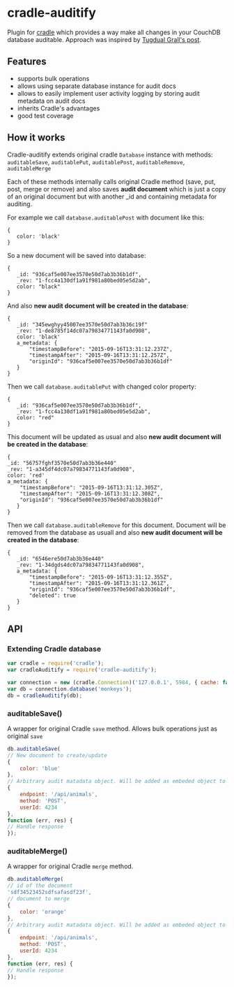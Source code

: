 cradle-auditify
===============

Plugin for [cradle](https://github.com/flatiron/cradle) which provides a way make all changes in your CouchDB database
auditable.
Approach was inspired by [Tugdual Grall's post](http://blog.couchbase.com/how-implement-document-versioning-couchbase).

Features
------------
 - supports bulk operations
 - allows using separate database instance for audit docs
 - allows to easily implement user activity logging by storing audit metadata on audit docs
 - inherits Cradle's advantages
 - good test coverage

How it works
------------

Cradle-auditify extends original cradle ```Database``` instance with methods:
```auditableSave```, ```auditablePut```, ```auditablePost```, ```auditableRemove```, ```auditableMerge```

 Each of these methods internally calls original Cradle method (save, put, post, merge or remove) and also saves
 **audit document** which is just a copy of an original document but with another _id and containing metadata for
 auditing.

 For example we call ```database.auditablePost``` with document like this:

 ```
 {
    color: 'black'
 }
 ```

 So a new document will be saved into database:

 ```
 {
    _id: "936caf5e007ee3570e50d7ab3b36b1df",
    _rev: "1-fcc4a130df1a91f981a80bed05e5d2ab",
    color: "black"
 }
 ```

 And also **new audit document will be created in the database**:

 ```
 {
    _id: "345ewghyy45007ee3570e50d7ab3b36c19f"
    _rev: "1-de8785f14dc07a79834771143fa0d908",
    color: 'black'
    a_metadata: {
        "timestampBefore": "2015-09-16T13:31:12.237Z",
        "timestampAfter": "2015-09-16T13:31:12.257Z",
        "originId": "936caf5e007ee3570e50d7ab3b36b1df"
    }
 }
 ```

 Then we call ```database.auditablePut``` with changed color property:

 ```
 {
    _id: "936caf5e007ee3570e50d7ab3b36b1df",
    _rev: "1-fcc4a130df1a91f981a80bed05e5d2ab",
    color: "red"
 }
 ```

  This document will be updated as usual and also **new audit document will be created in the database**:


 ```
 {
 _id: "56757fghf3570e50d7ab3b36e440"
 _rev: "1-a345df4dc07a79834771143fa0d908",
 color: 'red'
 a_metadata: {
     "timestampBefore": "2015-09-16T13:31:12.305Z",
     "timestampAfter": "2015-09-16T13:31:12.308Z",
     "originId": "936caf5e007ee3570e50d7ab3b36b1df"
    }
}
 ```

  Then we call ```database.auditableRemove``` for this document. Document will be removed from the database as
  usuall and also **new audit document will be created in the database**:

 ```
 {
    _id: "6546ere50d7ab3b36e440"
    _rev: "1-34dgds4dc07a79834771143fa0d908",
    a_metadata: {
        "timestampBefore": "2015-09-16T13:31:12.355Z",
        "timestampAfter": "2015-09-16T13:31:12.361Z",
        "originId": "936caf5e007ee3570e50d7ab3b36b1df",
        "deleted": true
    }
}
 ```

API
---

### Extending Cradle database ###

 ``` js
 var cradle = require('cradle');
 var cradleAuditify = require('cradle-auditify');

 var connection = new (cradle.Connection)('127.0.0.1', 5984, { cache: false });
 var db = connection.database('monkeys');
 db = cradleAuditify(db);
 ```

 ### auditableSave() ###
 A wrapper for original Cradle ```save``` method. Allows bulk operations just as original ```save```

 ``` js
 db.auditableSave(
 // New document to create/update
 {
     color: 'blue'
 },
 // Arbitrary audit matadata object. Will be added as embeded object to audit document. Nullable
 {
     endpoint: '/api/animals',
     method: 'POST',
     userId: 4234
 },
 function (err, res) {
 // Handle response
 });
 ```
 
 ### auditableMerge() ###
 A wrapper for original Cradle ```merge``` method.


 ``` js
 db.auditableMerge(
 // id of the document
 'sdf34523452sdfsafasdf23f',
 // document to merge
 {
     color: 'orange'
 },
 // Arbitrary audit matadata object. Will be added as embeded object to audit document. Nullable
 {
     endpoint: '/api/animals',
     method: 'POST',
     userId: 4234
 },
 function (err, res) {
 // Handle response
 });
 ```
